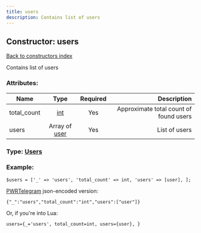 ```yaml
---
title: users
description: Contains list of users
---
```

## Constructor: users  
[Back to constructors index](index.md)



Contains list of users

### Attributes:

| Name     |    Type       | Required | Description |
|----------|:-------------:|:--------:|------------:|
|total\_count|[int](../types/int.md) | Yes|Approximate total count of found users|
|users|Array of [user](../constructors/user.md) | Yes|List of users|



### Type: [Users](../types/Users.md)


### Example:

```
$users = ['_' => 'users', 'total_count' => int, 'users' => [user], ];
```  

[PWRTelegram](https://pwrtelegram.xyz) json-encoded version:

```
{"_":"users","total_count":"int","users":["user"]}
```


Or, if you're into Lua:  


```
users={_='users', total_count=int, users={user}, }

```


